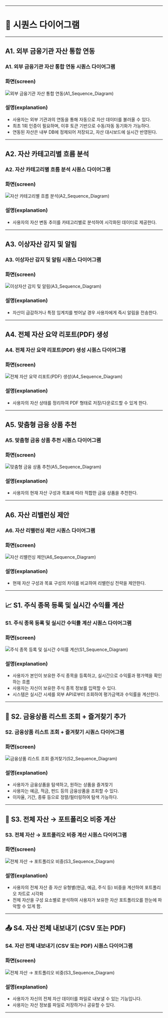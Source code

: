 
-----------------------------------------------------------------

# 🔄 시퀀스 다이어그램 




-----------------------------------------------------------------

## A1. 외부 금융기관 자산 통합 연동

### A1. 외부 금융기관 자산 통합 연동 시퀀스 다이어그램 

### 화면(screen) 
![외부 금융기관 자산 통합 연동(A1_Sequence_Diagram)](image/A1_Sequence_Diagram.png)


### 설명(explanation)
- 사용자는 외부 기관과의 연동을 통해 자동으로 자산 데이터를 불러올 수 있다.
- 최초 1회 인증이 필요하며, 이후 토큰 기반으로 수동/자동 동기화가 가능하다.
- 연동된 자산은 내부 DB에 정제되어 저장되고, 자산 대시보드에 실시간 반영된다.

-----------------------------------------------------------------

## A2. 자산 카테고리별 흐름 분석

### A2. 자산 카테고리별 흐름 분석 시퀀스 다이어그램 

### 화면(screen) 
![자산 카테고리별 흐름 분석(A2_Sequence_Diagram)](image/A2_Sequence_Diagram.png)


### 설명(explanation)
- 사용자의 자산 변동 추이를 카테고리별로 분석하여 시각화된 데이터로 제공한다.

-----------------------------------------------------------------

## A3. 이상자산 감지 및 알림

### A3. 이상자산 감지 및 알림 시퀀스 다이어그램 

### 화면(screen) 
![이상자산 감지 및 알림(A3_Sequence_Diagram)](image/A3_Sequence_Diagram.png)


### 설명(explanation)
- 자산이 급감하거나 특정 임계치를 벗어날 경우 사용자에게 즉시 알림을 전송한다.

-----------------------------------------------------------------

## A4. 전체 자산 요약 리포트(PDF) 생성

### A4. 전체 자산 요약 리포트(PDF) 생성 시퀀스 다이어그램 

### 화면(screen) 
![전체 자산 요약 리포트(PDF) 생성(A4_Sequence_Diagram)](image/A4_Sequence_Diagram.png)


### 설명(explanation)
- 사용자의 자산 상태를 정리하여 PDF 형태로 저장/다운로드할 수 있게 한다.

-----------------------------------------------------------------

## A5. 맞춤형 금융 상품 추천

### A5. 맞춤형 금융 상품 추천 시퀀스 다이어그램 

### 화면(screen) 
![맞춤형 금융 상품 추천(A5_Sequence_Diagram)](image/A5_Sequence_Diagram.png)

### 설명(explanation)
- 사용자의 현재 자산 구성과 목표에 따라 적합한 금융 상품을 추천한다.

-----------------------------------------------------------------

## A6. 자산 리밸런싱 제안

### A6. 자산 리밸런싱 제안 시퀀스 다이어그램 

### 화면(screen) 
![자산 리밸런싱 제안(A6_Sequence_Diagram)](image/A6_Sequence_Diagram.png)

### 설명(explanation)
- 현재 자산 구성과 목표 구성의 차이를 비교하여 리밸런싱 전략을 제안한다.

-----------------------------------------------------------------

## 📈 S1. 주식 종목 등록 및 실시간 수익률 계산

### S1. 주식 종목 등록 및 실시간 수익률 계산 시퀀스 다이어그램 

### 화면(screen)
![주식 종목 등록 및 실시간 수익률 계산(S1_Sequence_Diagram)](image/S1_Assets_Stock_registration_rate_Sequence_Diagram.png)

### 설명(explanation)
- 사용자가 본인이 보유한 주식 종목을 등록하고, 실시간으로 수익률과 평가액을 확인하는 흐름
- 사용자는 자신이 보유한 주식 종목 정보를 입력할 수 있다.
- 시스템은 실시간 시세를 외부 API로부터 조회하여 평가금액과 수익률을 계산한다.

-----------------------------------------------------------------

## 🧭 S2. 금융상품 리스트 조회 + 즐겨찾기 추가

### S2. 금융상품 리스트 조회 + 즐겨찾기 시퀀스 다이어그램 

### 화면(screen)
![금융상품 리스트 조회 즐겨찾기(S2_Sequence_Diagram)](image/S2_Assets_Finance_Sequence_Diagram.png)

### 설명(explanation)
- 사용자가 금융상품을 탐색하고, 원하는 상품을 즐겨찾기
- 사용자는 예금, 적금, 펀드 등의 금융상품을 조회할 수 있다.
- 이자율, 기간, 종류 등으로 정렬/필터링하여 탐색 가능하다.

-----------------------------------------------------------------

## 🧭 S3. 전체 자산 → 포트폴리오 비중 계산

### S3. 전체 자산 → 포트폴리오 비중 계산 시퀀스 다이어그램 

### 화면(screen)
![전체 자산 → 포트폴리오 비중(S3_Sequence_Diagram)](image/S3_Portfolioweight_Sequence_Diagram.png)

### 설명(explanation)
- 사용자의 전체 자산 중 자산 유형별(현금, 예금, 주식 등) 비중을 계산하여 포트폴리오 차트로 시각화
- 전체 자산을 구성 요소별로 분석하여 사용자가 보유한 자산 포트폴리오를 한눈에 파악할 수 있게 함.

-----------------------------------------------------------------

## 📤 S4. 자산 전체 내보내기 (CSV 또는 PDF)

### S4. 자산 전체 내보내기 (CSV 또는 PDF) 시퀀스 다이어그램 

### 화면(screen)
![전체 자산 → 포트폴리오 비중(S3_Sequence_Diagram)](image/S3_Portfolioweight_Sequence_Diagram.png)

### 설명(explanation)
- 사용자가 자신의 전체 자산 데이터를 파일로 내보낼 수 있는 기능입니다.  
- 사용자는 자산 정보를 파일로 저장하거나 공유할 수 있다.

-----------------------------------------------------------------